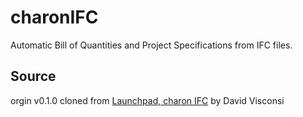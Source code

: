 # charonIFC
Automatic Bill of Quantities and Project Specifications from IFC files.

## Source
orgin v0.1.0 cloned from [Launchpad, charon IFC](https://code.launchpad.net/~davide-vescovini/charonifc/trunk) by David Visconsi

